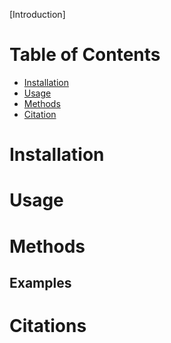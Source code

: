 
[Introduction]

# Table of Contents

* [Installation](#-Installation)
* [Usage](#-Usage)
* [Methods](#-Methods)
* [Citation](#-Citation)

# Installation

# Usage

# Methods

## Examples

# Citations
